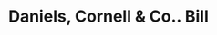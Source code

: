 ---
doi: 10.7916/D88S622F
date_other: '1880'
date_other_textual: 1880-1889
form: printed ephemera
genre:
- Invoices
name:
- Daniels, Cornell & Co.
object_in_context_url: https://biggert.cul.columbia.edu/items/view/ave_biggert_01533
subject_hierarchical_geographic:
- Providence, Rhode Island, United States
subject_name:
- Daniels, Cornell & Co.
title: Daniels, Cornell & Co.. Bill
sort_title: Daniels, Cornell & Co.. Bill
call_number: ave_biggert_01533
coordinates:
- 41.82361111111111,-71.42222222222223
pid: ave_biggert_01533
identifiers: ave_biggert_01533
thumbnail: https://derivativo-3.library.columbia.edu/iiif/2/ldpd:343891/full/!256,256/0/native.jpg
permalink: "/items/ave_biggert_01533/"
layout: iiif-image-page
---